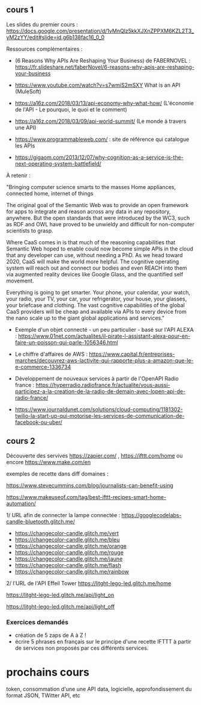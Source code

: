 ## cours 1

Les slides du premier cours : https://docs.google.com/presentation/d/1vMnQlz5kkXJXnZPPXM6KZL2T3_yM2zYY/edit#slide=id.g6b138fac16_0_0


Ressources complémentaires : 

- (6 Reasons Why APIs Are Reshaping Your Business) de FABERNOVEL : https://fr.slideshare.net/faberNovel/6-reasons-why-apis-are-reshaping-your-business


- https://www.youtube.com/watch?v=s7wmiS2mSXY What is an API (MuleSoft)
- https://a16z.com/2018/03/13/api-economy-why-what-how/ (L'économie de l'API - Le pourquoi, le quoi et le comment) 
- https://a16z.com/2018/03/09/api-world-summit/ (Le monde à travers une API)
- https://www.programmableweb.com/ : site de référence qui catalogue les APIs 

 - https://gigaom.com/2013/12/07/why-cognition-as-a-service-is-the-next-operating-system-battlefield/
 
 À retenir : 
 
 "Bringing computer science smarts to the masses
Home appliances, connected home, internet of things

The original goal of the Semantic Web was to provide an open framework for apps to integrate and reason across any data in any repository, anywhere. But the open standards that were introduced by the WC3, such as RDF and OWL have proved to be unwieldy and difficult for non-computer scientists to grasp.

Where CaaS comes in is that much of the reasoning capabilities that Semantic Web hoped to enable could now become simple APIs in the cloud that any developer can use, without needing a PhD. As we head toward 2020, CaaS will make the world more helpful. The cognitive operating system will reach out and connect our bodies and even REACH into them via augmented reality devices like Google Glass, and the quantified self movement.

Everything is going to get smarter. Your phone, your calendar, your watch, your radio, your TV, your car, your refrigerator, your house, your glasses, your briefcase and clothing. The vast cognitive capabilities of the global CaaS providers will be cheap and available via APIs to every device from the nano scale up to the giant global applications and services."

 - Exemple d'un objet connecté - un peu particulier - basé sur l'API ALEXA : https://www.01net.com/actualites/il-pirate-l-assistant-alexa-pour-en-faire-un-poisson-qui-parle-1056346.html 
 
 - Le chiffre d'affaires de AWS : https://www.capital.fr/entreprises-marches/decouvrez-aws-lactivite-qui-rapporte-plus-a-amazon-que-le-e-commerce-1336734 
 
  - Développement de nouveaux services à partir de l'OpenAPI Radio france : https://hyperradio.radiofrance.fr/actualite/vous-aussi-participez-a-la-creation-de-la-radio-de-demain-avec-lopen-api-de-radio-france/ 
  
  - https://www.journaldunet.com/solutions/cloud-computing/1181302-twilio-la-start-up-qui-motorise-les-services-de-communication-de-facebook-ou-uber/


## cours 2


Découverte des servives https://zapier.com/ , https://ifttt.com/home ou encore https://www.make.com/en

exemples de recette dans diff domaines :

https://www.stevecummins.com/blog/journalists-can-benefit-using

https://www.makeuseof.com/tag/best-ifttt-recipes-smart-home-automation/

1/ URL afin de connecter la lampe connectée : https://googlecodelabs-candle-bluetooth.glitch.me/

- https://changecolor-candle.glitch.me/vert
- https://changecolor-candle.glitch.me/bleu
- https://changecolor-candle.glitch.me/orange
- https://changecolor-candle.glitch.me/rouge
- https://changecolor-candle.glitch.me/jaune
- https://changecolor-candle.glitch.me/flash
- https://changecolor-candle.glitch.me/rainbow

2/ l'URL de l'API Effeil Tower https://litght-lego-led.glitch.me/home

https://litght-lego-led.glitch.me/api/light_on

https://litght-lego-led.glitch.me/api/light_off

 ### Exercices demandés 
 
- création de 5 zaps de A à Z ! 
- écrire 5 phrases en français sur le principe d'une recette IFTTT à partir de services non proposés par ces différents services.


# prochains cours 

token, consommation d'une une API data, logicielle, approfondissement du format JSON, TWitter API, etc 
  
 
 


 
 
  

